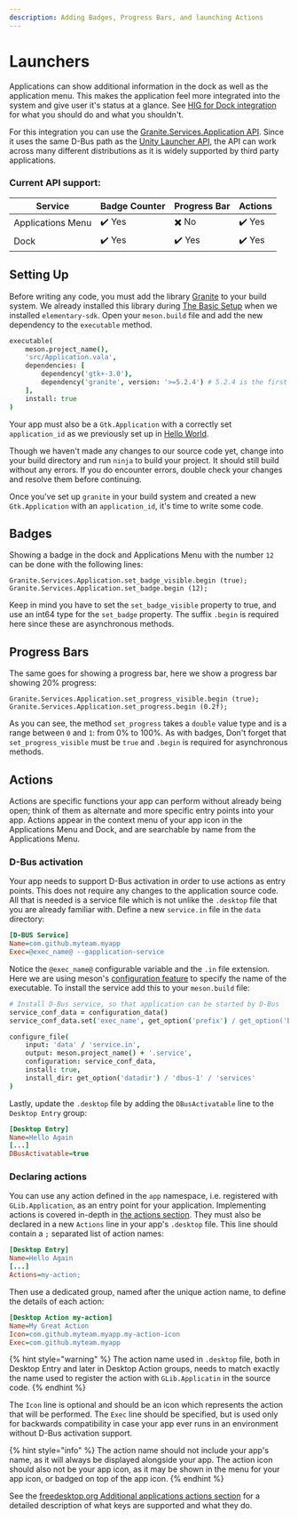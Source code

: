```yaml
---
description: Adding Badges, Progress Bars, and launching Actions
---
```


# Launchers

Applications can show additional information in the dock as well as the application menu. This makes the application feel more integrated into the system and give user it's status at a glance. See [HIG for Dock integration](https://docs.elementary.io/hig/widgets/providing-feedback#dock-integration) for what you should do and what you shouldn't.

For this integration you can use the [Granite.Services.Application API](https://valadoc.org/granite/Granite.Services.Application.html). Since it uses the same D-Bus path as the [Unity Launcher API](https://valadoc.org/unity/Unity.LauncherEntry.html), the API can work across many different distributions as it is widely supported by third party applications.

### Current API support:

| Service           | Badge Counter | Progress Bar | Actions |
| ----------------- | ------------- | ------------ | ------- |
| Applications Menu | ✔️ Yes        | ✖️ No        | ✔️ Yes  |
| Dock              | ✔️ Yes        | ✔️ Yes       | ✔️ Yes  |

## Setting Up

Before writing any code, you must add the library [Granite](https://valadoc.org/granite/Granite.html) to your build system. We already installed this library during [The Basic Setup](../writing-apps/the-basic-setup.md) when we installed `elementary-sdk`. Open your `meson.build` file and add the new dependency to the `executable` method.

```coffeescript
executable(
    meson.project_name(),
    'src/Application.vala',
    dependencies: [
        dependency('gtk+-3.0'),
        dependency('granite', version: '>=5.2.4') # 5.2.4 is the first release to support the Launcher API
    ],
    install: true
)
```

Your app must also be a `Gtk.Application` with a correctly set `application_id` as we previously set up in [Hello World](../writing-apps/hello-world.md#gtk.application).

Though we haven't made any changes to our source code yet, change into your build directory and run `ninja` to build your project. It should still build without any errors. If you do encounter errors, double check your changes and resolve them before continuing.

Once you've set up `granite` in your build system and created a new `Gtk.Application` with an `application_id`, it's time to write some code.

## Badges

Showing a badge in the dock and Applications Menu with the number `12` can be done with the following lines:

```vala
Granite.Services.Application.set_badge_visible.begin (true);
Granite.Services.Application.set_badge.begin (12);
```

Keep in mind you have to set the `set_badge_visible` property to true, and use an int64 type for the `set_badge` property. The suffix `.begin` is required here since these are asynchronous methods.

## Progress Bars

The same goes for showing a progress bar, here we show a progress bar showing 20% progress:

```vala
Granite.Services.Application.set_progress_visible.begin (true);
Granite.Services.Application.set_progress.begin (0.2f);
```

As you can see, the method `set_progress` takes a `double` value type and is a range between `0` and `1`: from 0% to 100%. As with badges, Don't forget that `set_progress_visible` must be `true` and `.begin` is required for asynchronous methods.

## Actions

Actions are specific functions your app can perform without already being open; think of them as alternate and more specific entry points into your app. Actions appear in the context menu of your app icon in the Applications Menu and Dock, and are searchable by name from the Applications Menu.

### D-Bus activation

Your app needs to support D-Bus activation in order to use actions as entry points. This does not require any changes to the application source code. All that is needed is a service file which is not unlike the `.desktop` file that you are already familiar with. Define a new `service.in` file in the `data` directory:

```ini
[D-BUS Service]
Name=com.github.myteam.myapp
Exec=@exec_name@ --gapplication-service
```

Notice the `@exec_name@` configurable variable and the `.in` file extension. Here we are using meson's [configuration feature](https://mesonbuild.com/Configuration.html) to specify the name of the executable. To install the service add this to your `meson.build` file:

```coffeescript
# Install D-Bus service, so that application can be started by D-Bus
service_conf_data = configuration_data()
service_conf_data.set('exec_name', get_option('prefix') / get_option('bindir') / meson.project_name())

configure_file(
    input: 'data' / 'service.in',
    output: meson.project_name() + '.service',
    configuration: service_conf_data,
    install: true,
    install_dir: get_option('datadir') / 'dbus-1' / 'services'
)
```

Lastly, update the `.desktop` file by adding the `DBusActivatable` line to the `Desktop Entry` group:

```ini
[Desktop Entry]
Name=Hello Again
[...]
DBusActivatable=true
```

### Declaring actions

You can use any action defined in the `app` namespace, i.e. registered with `GLib.Application`, as an entry point for your application. Implementing actions is covered in-depth in [the actions section](actions). They must also be declared in a new `Actions` line in your app's `.desktop` file. This line should contain a `;` separated list of action names:

```ini
[Desktop Entry]
Name=Hello Again
[...]
Actions=my-action;
```

Then use a dedicated group, named after the unique action name, to define the details of each action:

```ini
[Desktop Action my-action]
Name=My Great Action
Icon=com.github.myteam.myapp.my-action-icon
Exec=com.github.myteam.myapp
```

{% hint style="warning" %}
The action name used in `.desktop` file, both in Desktop Entry and later in Desktop Action groups, needs to match exactly the name used to register the action with `GLib.Applicatin` in the source code.
{% endhint %}

The `Icon` line is optional and should be an icon which represents the action that will be performed. The `Exec` line should be specified, but is used only for backwards compatibility in case your app ever runs in an environment without D-Bus activation support.

{% hint style="info" %}
The action name should not include your app's name, as it will always be displayed alongside your app. The action icon should also not be your app icon, as it may be shown in the menu for your app icon, or badged on top of the app icon.
{% endhint %}

See the [freedesktop.org Additional applications actions section](https://standards.freedesktop.org/desktop-entry-spec/latest/ar01s11.html) for a detailed description of what keys are supported and what they do.
